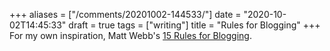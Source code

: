 +++
aliases = ["/comments/20201002-144533/"]
date = "2020-10-02T14:45:33"
draft = true
tags = ["writing"]
title = "Rules for Blogging"
+++
For my own inspiration, Matt Webb's [15 Rules for Blogging](http://interconnected.org/home/2020/09/10/streak).

